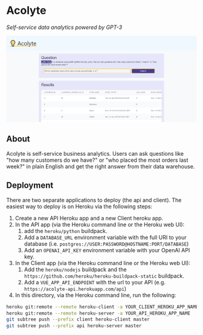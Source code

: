 # Acolyte
_Self-service data analytics powered by GPT-3_

![Screenshot](screenshot.PNG)

## About
Acolyte is self-service business analytics. Users can ask questions like "how many customers do we have?" or "who placed the most orders last week?" in plain English and get the right answer from their data warehouse.

## Deployment
There are two separate applications to deploy (the api and client). The easiest way to deploy is on Heroku via the following steps:
1. Create a new API Heroku app and a new Client heroku app.
2. In the API app (via the Heroku command line or the Heroku web UI):
    1. add the `heroku/python` buildpack.
    2. Add a `DATABASE_URL` environment variable with the full URI to your database (i.e. `postgres://USER:PASSWORD@HOSTNAME:PORT/DATABASE`) 
    3. Add an `OPENAI_API_KEY` environment variable with your OpenAI API key.
3. In the Client app (via the Heroku command line or the Heroku web UI):
    1. Add the `heroku/nodejs` buildpack and the `https://github.com/heroku/heroku-buildpack-static` buildpack.
    2. Add a `VUE_APP_API_ENDPOINT` with the url to your API (e.g. `https://acolyte-api.herokuapp.com/api`)
4. In this directory, via the Heroku command line, run the following:
```bash
heroku git:remote --remote heroku-client -a YOUR_CLIENT_HEROKU_APP_NAME
heroku git:remote --remote heroku-server -a YOUR_API_HEROKU_APP_NAME
git subtree push --prefix client heroku-client master
git subtree push --prefix api heroku-server master
```